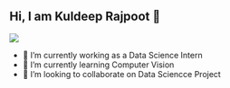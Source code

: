 ## Hi, I am Kuldeep Rajpoot 👋

<div align='left'>
<img src='https://readme-typing-svg.herokuapp.com/?font=ubuntu&color=16A085&center=true&lines=Data+Science+Enthusiast'/>
</div>

- 🔭 I’m currently working as a Data Science Intern
- 🌱 I’m currently learning Computer Vision
- 👯 I’m looking to collaborate on Data Sciencce Project
